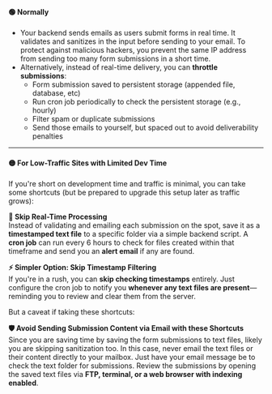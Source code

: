 #### 🟢 **Normally**

- Your backend sends emails as users submit forms in real time. It validates and sanitizes in the input before sending to your email. To protect against malicious hackers, you prevent the same IP address from sending too many form submissions in a short time.
- Alternatively, instead of real-time delivery, you can **throttle submissions**:
	- Form submission saved to persistent storage (appended file, database, etc)
	- Run cron job periodically to check the persistent storage (e.g., hourly)
	- Filter spam or duplicate submissions
	- Send those emails to yourself, but spaced out to avoid deliverability penalties

---

#### 🟡 **For Low-Traffic Sites with Limited Dev Time**

If you're short on development time and traffic is minimal, you can take some shortcuts (but be prepared to upgrade this setup later as traffic grows):

**🔁 Skip Real-Time Processing**  
Instead of validating and emailing each submission on the spot, save it as a **timestamped text file** to a specific folder via a simple backend script. A **cron job** can run every 6 hours to check for files created within that timeframe and send you an **alert email** if any are found.

**⚡ Simpler Option: Skip Timestamp Filtering**  
If you're in a rush, you can **skip checking timestamps** entirely. Just configure the cron job to notify you **whenever any text files are present**—reminding you to review and clear them from the server.

But a caveat if taking these shortcuts:

**🛡️ Avoid Sending Submission Content via Email with these Shortcuts**
Since you are saving time by saving the form submissions to text files, likely you are skipping sanitization too. In this case, never email the text files or their content directly to your mailbox. Just have your email message be to check the text folder for submissions. Review the submissions by opening the saved text files via **FTP, terminal, or a web browser with indexing enabled**.